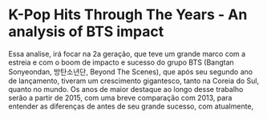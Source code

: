 # K-Pop Hits Through The Years - An analysis of BTS impact

Essa analise, irá focar na 2a geração, que teve um grande marco com a estreia e com o boom de impacto e sucesso do grupo BTS (Bangtan Sonyeondan, 방탄소년단, Beyond The Scenes), que após seu segundo ano de lançamento, tiveram um crescimento gigantesco, tanto na Coreia do Sul, quanto no mundo. Os anos de maior destaque ao longo desse trabalho serão a partir de 2015, com uma breve comparação com 2013, para entender as diferenças de antes de seu grande sucesso, com atualmente,
